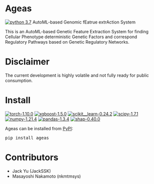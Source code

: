 # Ageas
[![python 3.7](https://img.shields.io/badge/python-3.7-brightgreen)](https://www.python.org/)
AutoML-based Genomic fEatrue extrAction System

This is an AutoML-based Genetic Feature Extraction System for finding Cellular Phenotype deterministic Genetic Factors and correspond Regulatory Pathways based on Genetic Regulatory Networks.



# Disclaimer

The current development is highly volatile and not fully ready for public consumption.


# Install

[![torch-1.10.0](https://img.shields.io/badge/torch-1.10.0-blue)](https://github.com/pytorch/pytorch) [![xgboost-1.5.0](https://img.shields.io/badge/xgboost-1.5.0-green)](https://github.com/dmlc/xgboost) [![scikit__learn-0.24.2](https://img.shields.io/badge/scikit__learn-0.24.2-orange)](https://github.com/scikit-learn/scikit-learn) [![scipy-1.7.1](https://img.shields.io/badge/scipy-1.7.1-black)](https://github.com/scipy/scipy)  [![numpy-1.21.4](https://img.shields.io/badge/numpy-1.21.4-red)](https://github.com/numpy/numpy) [![pandas-1.3.4](https://img.shields.io/badge/pandas-1.3.4-lightgrey)](https://github.com/pandas-dev/pandas) [![shap-0.40.0](https://img.shields.io/badge/shap-0.40.0-yellow)](http://github.com/slundberg/shap)


Ageas can be installed from [PyPI](https://pypi.org/project/Ageas/):

<pre>
pip install ageas
</pre>


# Contributors

+ Jack Yu (JackSSK)
+ Masayoshi Nakamoto (nkmtmsys)
